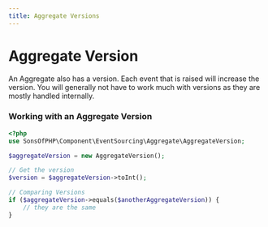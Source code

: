 ```yaml
---
title: Aggregate Versions
---
```


# Aggregate Version

An Aggregate also has a version. Each event that is raised will increase the
version. You will generally not have to work much with versions as they are
mostly handled internally.

### Working with an Aggregate Version

```php
<?php
use SonsOfPHP\Component\EventSourcing\Aggregate\AggregateVersion;

$aggregateVersion = new AggregateVersion();

// Get the version
$version = $aggregateVersion->toInt();

// Comparing Versions
if ($aggregateVersion->equals($anotherAggregateVersion)) {
    // they are the same
}
```
